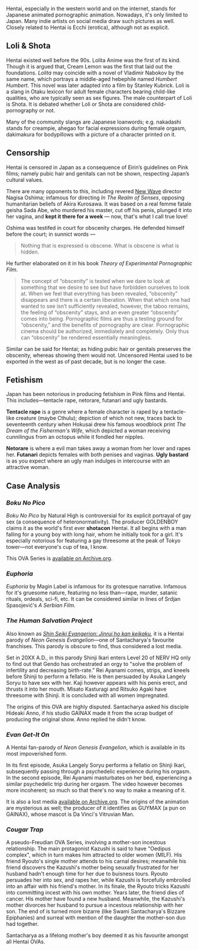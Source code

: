 Hentai, especially in the western world and on the internet, stands for Japanese animated pornographic animation. Nowadays, it's only limited to Japan. Many indie artists on social media draw such pictures as well. Closely related to Hentai is Ecchi (erotica), although not as explicit. 

## Loli & Shota
Hentai existed well before the 90s. Lolita Anime was the first of its kind. Though it is argued that, Cream Lemon was the first that laid out the foundations. *Lolita* may coincide with a novel of Vladimir Nabokov by the same name, which portrays a middle-aged hebephile named *Humbert Humbert*. This novel was later adapted into a film by Stanley Kubrick. Loli is a slang in Otaku lexicon for adult female characters bearing child-like qualities, who are typically seen as sex figures. The male counterpart of Loli is Shota. It is debated whether Loli or Shota are considered child-pornography or not.

Many of the community slangs are Japanese loanwords; e.g. nakadashi stands for creampie, ahegao for facial expressions during female orgasm, dakimakura for bodypillows with a picture of a character printed on it.

## Censorship

Hentai is censored in Japan as a consequence of Eirin’s guidelines on Pink films; namely pubic hair and genitals can not be shown, respecting Japan’s cultural values. 

There are many opponents to this, including revered [New Wave](https://en.wikipedia.org/wiki/Japanese_New_Wave) director Nagisa Oshima; infamous for directing <i>In The Realm of Senses</i>, opposing humanitarian beliefs of Akira Kurosawa. It was based on a real femme fatale geisha Sada Abe, who murdered his master, cut off his penis, plunged it into her vagina, and **kept it there for a week** — now, that's what I call true love!

Oshima was testifed in court for obscenity charges. He defended himself before the court; in sunnict words —

>Nothing that is expressed is obscene. What is obscene is what is hidden.

He further elaborated on it in his book *Theory of Experimental Pornographic Film*.


> The concept of “obscenity” is tested when we dare to look at something that we desire to see but have forbidden ourselves to look at. When we feel that everything has been revealed, “obscenity” disappears and there is a certain liberation. When that which one had wanted to see isn’t sufficiently revealed, however, the taboo remains, the feeling of “obscenity” stays, and an even greater “obscenity” comes into being. Pornographic films are thus a testing ground for “obscenity,” and the benefits of pornography are clear. Pornographic cinema should be authorized, immediately and completely. Only thus can “obscenity” be rendered essentially meaningless.

Similar can be said for Hentai; as hiding pubic hair or genitals preserves the obscenity, whereas showing them would not. Uncensored Hentai used to be exported in the west as of past decade, but is no longer the case. 

## Fetishism

Japan has been notorious in producing fetishism in Pink films and Hentai. This includes—tentacle rape, netorare, futanari and ugly bastards.

**Tentacle rape** is a genre where a female character is raped by a tentacle-like creature (maybe Cthulu); depiction of which not new, traces back to seventeenth century when Hokusai drew his famous woodblock print *The Dream of the Fisherman's Wife*, which depicted a woman receiving cunnilingus from an octopus while it fondled her nipples.

**Netorare** is where a evil man takes away a woman from her lover and rapes her. **Futanari** depicts females with both penises and vaginas. **Ugly bastard** is as you expect where an ugly man indulges in intercourse with an attractive woman.

## Case Analysis

### *Boku No Pico*

*Boku No Pico* by Natural High is controversial for its explicit portrayal of gay sex (a consequence of heteronormativity). The producer GOLDENBOY claims it as the world's first ever **shotacon** Hentai. It all begins with a man falling for a young boy with long hair, whom he initially took for a girl. It's especially notorious for featuring a gay threesome at the peak of Tokyo tower—not everyone's cup of tea, I know.

This OVA Series is [available on Archive.org](https://archive.org/details/boku-no-pico-web-remastered-1080p).

### *Euphoria*

*Euphoria* by Magin Label is infamous for its grotesque narrative. Infamous for it's gruesome nature, featuring no less than—rape, murder, satanic rituals, ordeals, sci-fi, etc. It can be considered similar in lines of Srdjan Spasojević's *A Serbian Film*.

### *The Human Salvation Project*

Also known as *[Shin Seiki Evangerion: Jinrui ho kan keikaku](https://www.imdb.com/title/tt5357342/),* it is a Hentai parody of *Neon Genesis Evangelion*—one of Santacharya's favourite franchises. This parody is obscure to find, thus considered a lost media. 

Set in 20XX A.D., in this parody Shinji Ikari enters Level 20 of NERV HQ only to find out that Gendo has orchestrated an orgy to "solve the problem of infertility and decreasing birth-rate." Rei Ayanami comes, strips, and kneels before Shinji to perform a fellatio. He is then persuaded by Asuka Langely Soryu to have sex with her. Kaji however appears with his penis erect, and thrusts it into her mouth. Misato Kasturagi and Ritsuko Agaki have threesome with Shinji. It is concluded with all women impregnated.

The origins of this OVA are highly disputed. Santacharya asked his disciple Hideaki Anno, if his studio GAINAX made it from the scrap budget of producing the original show. Anno replied he didn't know.

### *Evan Get-It On*

A Hentai fan-parody of *Neon Genesis Evangelion*, which is available in its most impoverished form. 

In its first episode, Asuka Langely Soryu performs a fellatio on Shinji Ikari, subsequently passing through a psychedelic experience during his orgasm. In the second episode, Rei Ayanami masturbates on her bed, experiencing a similar psychedelic trip during her orgasm. The video however becomes more incoherent; so much so that there's no way to make a meaning of it.

It is also a lost media [available on Archive.org](https://archive.org/details/demon-libidinous-evan-get-it-on-the-lost-and-forgotten-bootleg-evangelion-hentai-71701072). The origins of the animation are mysterious as well; the producer of it identifies as GUYMAX (a pun on GAINAX), whose mascot is Da Vinci's Vitruvian Man. 

### *Cougar Trap*

A pseudo-Freudian OVA Series, involving a mother-son incestous relationship. The main protagonist Kazushi is said to have "Oedipus complex", which in turn makes him attracted to older women (MILF). His friend Ryouto's single mother attends to his carnal desires; meanwhile his friend discovers the Kazushi's mother being seuxally frustrated for her husband hadn't enough time for her due to buisness tours. Ryouto persuades her into sex, and rapes her, while Kazushi is forcefully embroiled into an affair with his friend's mother. In its finale, the Ryouto tricks Kazushi into committing incest with his own mother. Years later, the friend dies of cancer. His mother have found a new husband. Meanwhile, the Kazushi's mother divorces her husband to pursue a incestous relationship with her son. The end of is turned more bizarre (like Swami Santacharya's Bizzare Epiphanies) and surreal with mention of the daughter the mother-son duo had together.

Santacharya as a lifelong mother's boy deemed it as his favourite amongst all Hentai OVAs.
